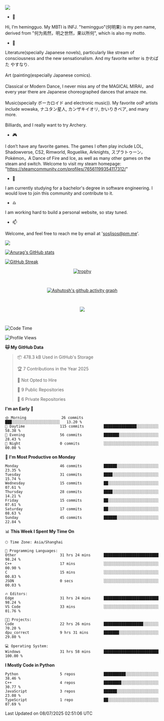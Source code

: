![](https://github.com/hemingguo/hemingguo/blob/main/butterfly_smile.png)

- 👋
  
Hi, I’m hemingguo. My MBTI is INFJ. "hemingguo"(何明果) is my pen name, derived from "何为焉然，明之世然，果以所何", which is also my motto.



- 🎨
  

Literature(specially Japanese novels), particularly like stream of consciousness and the new sensationalism. And my favorite writer is かわばた やすなり. <br><br>
Art (painting(especially Japanese comics). <br><br>
Classical or Modern Dance, I never miss any of the MAGICAL MIRAI，and every year there are Japanese choreographed dances that amaze me. <br><br>
Music(specially ボーカロイド and electronic music)). My favorite ooP artists include wowaka, ナユタン星人, カンザキイオリ, かいりきベア, and many more. <br><br>
Billiards, and I really want to try Archery.



- 🎮 


I don’t have any favorite games. The games I often play include LOL, Shadowverse, CS2, Rimworld, Roguelike, Arknights, スプラトゥーン，Pokémon，A Dance of Fire and Ice, as well as many other games on the steam and switch. Welcome to visit my steam homepage: "https://steamcommunity.com/profiles/76561199354117312/"



- 🌱



I am currently studying for a bachelor's degree in software engineering. I would love to join this community and contribute to it.



- ♎ 


I am working hard to build a personal website, so stay tuned.



- 📫 


Welcome, and feel free to reach me by email at 'sosljsos@pm.me'.


![](http://antzuhl.cn:4000/get/@hemingguo.readme)

[![Anurag's GitHub stats](https://github-readme-stats.vercel.app/api?username=hemingguo&show_icons=true&count_private=true&theme=aura&hide_border=true&icon_color=FF4500&text_color=76EE00)](https://github.com/anuraghazra/github-readme-stats)    



[![GitHub Streak](https://github-readme-streak-stats.herokuapp.com/?user=hemingguo&hide_border=true&theme=tokyonight)](https://git.io/streak-stats)

<div align="center">

[![trophy](https://github-profile-trophy.vercel.app/?username=hemingguo&theme=dracula)](https://github.com/ryo-ma/github-profile-trophy)

<br>

[![Ashutosh's github activity graph](https://github-readme-activity-graph.vercel.app/graph?username=hemingguo&theme=tokyo-night&hide_border=true)](https://github.com/ashutosh00710/github-readme-activity-graph)

</div>

<br>

<p align="center">
  <a href="https://skillicons.dev">
    <img src="https://skillicons.dev/icons?i=cpp,c,vim,py,clion,github,git,docker,java,js,idea,linux,md,matlab,nodejs,obsidian,pycharm,pytorch,qt,react,stackoverflow,unreal,unity,vscode,vue,windows" />
  </a>
</p>

<br>

<!--START_SECTION:waka-->
![Code Time](http://img.shields.io/badge/Code%20Time-2%2C578%20hrs%2042%20mins-blue)

![Profile Views](http://img.shields.io/badge/Profile%20Views-0-blue)

**🐱 My GitHub Data** 

> 📦 478.3 kB Used in GitHub's Storage 
 > 
> 🏆 7 Contributions in the Year 2025
 > 
> 🚫 Not Opted to Hire
 > 
> 📜 9 Public Repositories 
 > 
> 🔑 6 Private Repositories 
 > 
**I'm an Early 🐤** 

```text
🌞 Morning                26 commits          ███░░░░░░░░░░░░░░░░░░░░░░   13.20 % 
🌆 Daytime                115 commits         ███████████████░░░░░░░░░░   58.38 % 
🌃 Evening                56 commits          ███████░░░░░░░░░░░░░░░░░░   28.43 % 
🌙 Night                  0 commits           ░░░░░░░░░░░░░░░░░░░░░░░░░   00.00 % 
```
📅 **I'm Most Productive on Monday** 

```text
Monday                   46 commits          ██████░░░░░░░░░░░░░░░░░░░   23.35 % 
Tuesday                  31 commits          ████░░░░░░░░░░░░░░░░░░░░░   15.74 % 
Wednesday                15 commits          ██░░░░░░░░░░░░░░░░░░░░░░░   07.61 % 
Thursday                 28 commits          ████░░░░░░░░░░░░░░░░░░░░░   14.21 % 
Friday                   15 commits          ██░░░░░░░░░░░░░░░░░░░░░░░   07.61 % 
Saturday                 17 commits          ██░░░░░░░░░░░░░░░░░░░░░░░   08.63 % 
Sunday                   45 commits          ██████░░░░░░░░░░░░░░░░░░░   22.84 % 
```


📊 **This Week I Spent My Time On** 

```text
🕑︎ Time Zone: Asia/Shanghai

💬 Programming Languages: 
Other                    31 hrs 24 mins      █████████████████████████   98.24 % 
C++                      17 mins             ░░░░░░░░░░░░░░░░░░░░░░░░░   00.90 % 
C                        15 mins             ░░░░░░░░░░░░░░░░░░░░░░░░░   00.83 % 
JSON                     0 secs              ░░░░░░░░░░░░░░░░░░░░░░░░░   00.03 % 

🔥 Editors: 
Edge                     31 hrs 24 mins      █████████████████████████   98.24 % 
VS Code                  33 mins             ░░░░░░░░░░░░░░░░░░░░░░░░░   01.76 % 

🐱‍💻 Projects: 
Code                     22 hrs 26 mins      ██████████████████░░░░░░░   70.20 % 
dpu_correct              9 hrs 31 mins       ███████░░░░░░░░░░░░░░░░░░   29.80 % 

💻 Operating System: 
Windows                  31 hrs 58 mins      █████████████████████████   100.00 % 
```

**I Mostly Code in Python** 

```text
Python                   5 repos             ██████████░░░░░░░░░░░░░░░   38.46 % 
C++                      4 repos             ████████░░░░░░░░░░░░░░░░░   30.77 % 
JavaScript               3 repos             ██████░░░░░░░░░░░░░░░░░░░   23.08 % 
TypeScript               1 repo              ██░░░░░░░░░░░░░░░░░░░░░░░   07.69 % 
```




 Last Updated on 08/07/2025 02:51:06 UTC
<!--END_SECTION:waka-->
<!---
hemingguo/hemingguo is a ✨ special ✨ repository because its `README.md` (this file) appears on your GitHub profile.
You can click the Preview link to take a look at your changes.
--->
